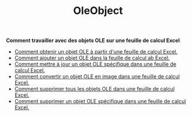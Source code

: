 ﻿---
title: OleObject
second_title: Aspose.Cells Cloud Documen
type: docs
url: /fr/oleobjects/
aliases: [/working-with-oleobjects/]
keywords: Get, add, delete, and update an OLE object in an Excel worksheet
description: Aspose.Cells Cloud REST API prend en charge l'obtention, l'ajout, la suppression et la mise à jour d'un objet OLE dans une Excel feuille de calcul. SDK prend en charge les types de langages de développement. Ils incluent Android, C#, Go, Java, NodeJS, Perl, PHP, Python, Ruby et Swift
weight: 100
---
**Comment travailler avec des objets OLE sur une feuille de calcul Excel**

- [Comment obtenir un objet OLE à partir d'une feuille de calcul Excel.](/cells/fr/oleobjects/get/)
- [Comment ajouter un objet OLE dans la feuille de calcul ab Excel.](/cells/fr/oleobjects/add/)
- [Comment mettre à jour un objet OLE spécifique dans une feuille de calcul Excel.](/cells/fr/oleobjects/update/)
- [Comment convertir un objet OLE en image dans une feuille de calcul Excel.](/cells/fr/oleobjects/convert/)
- [Comment supprimer tous les objets OLE dans une feuille de calcul Excel.](/cells/fr/oleobjects/clear/)
- [Comment supprimer un objet OLE spécifique dans une feuille de calcul Excel.](/cells/fr/oleobjects/delete/)
